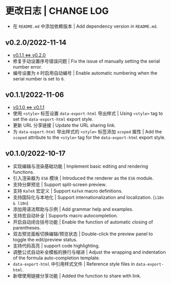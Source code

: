 # 更改日志 | CHANGE LOG

- 在 `README.md` 中添加依赖版本 | Add dependency version in `README.md`.

## v0.2.0/2022-11-14

- [v0.1.1 <=> v0.2.0](https://github.com/Zuoqiu-Yingyi/widget-pseudocode/compare/v0.1.1...v0.2.0)
- 修复手动设置序号错误问题 | Fix the issue of manually setting the serial number error.
- 编号设置为 `0` 时启用自动编号 | Enable automatic numbering when the serial number is set to `0`.

## v0.1.1/2022-11-06

- [v0.1.0 <=> v0.1.1](https://github.com/Zuoqiu-Yingyi/widget-pseudocode/compare/v0.1.0...v0.1.1)
- 使用 `<style>` 标签设置 `data-export-html` 导出样式 | Using `<style>` tag to set the `data-export-html` export style.
- 更新 URL 分享链接 | Update the URL sharing link.
- 为 `data-export-html` 导出样式的 `<style>` 标签添加 `scoped` 属性 | Add the `scoped` attribute to the `<style>` tag for the `data-export-html` export style.

## v0.1.0/2022-10-17

- 实现编辑与渲染基础功能 | Implement basic editing and rendering functions.
- 引入渲染器为 `ES6` 模块 | Introduced the renderer as the `ES6` module.
- 支持分屏预览 | Support split-screen preview.
- 支持 `KaTeX` 宏定义 | Support `KaTeX` macro definitions.
- 支持国际化与本地化 | Support internationalization and localization. (`i18n & l10n`)
- 添加用语法帮助与示例 | Add grammar help and examples.
- 支持宏自动补全 | Supports macro autocompletion.
- 开启自动闭合括号功能 | Enable the function of automatic closing of parentheses.
- 双击预览面板切换编辑/预览状态 | Double-click the preview panel to toggle the edit/preview status.
- 支持代码高亮 | support code highlighting.
- 调整公式自动补全模板的换行与缩进 | Adjust the wrapping and indentation of the formula auto-completion template.
- `data-export-html` 中引用样式文件 | Reference style files in `data-export-html`.
- 新增使用链接分享功能 | Added the function to share with link.

